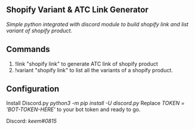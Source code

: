 ## Shopify Variant & ATC Link Generator

*Simple python integrated with discord module to build shopify link and list variant of shopify product.*

## Commands

1. !link "shopify link" to generate ATC link of shopify product
2. !variant "shopify link" to list all the variants of a shopify product.


## Configuration
Install Discord.py
*python3 -m pip install -U discord.py*
Replace *TOKEN = 'BOT-TOKEN-HERE'* to your bot token and ready to go.

Discord: *keem#0815*
